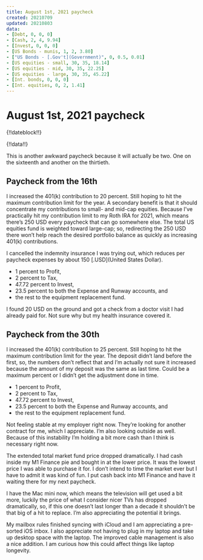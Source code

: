 ```yaml
---
title: August 1st, 2021 paycheck
created: 20210709
updated: 20210803
data:
- [Debt, 0, 0, 0]
- [Cash, 2, 4, 9.94]
- [Invest, 0, 0, 0]
- [US Bonds - munis, 1, 2, 3.80]
- ["US Bonds - [.Gov't](Government)", 0, 0.5, 0.01]
- [US equities - small, 30, 35, 18.14]
- [US equities - mid, 30, 35, 22.25]
- [US equities - large, 30, 35, 45.22]
- [Int. bonds, 0, 0, 0]
- [Int. equities, 0, 2, 1.41]
---
```


# August 1st, 2021 paycheck

{!!dateblock!!}

{!!data!!}

This is another awkward paycheck because it will actually be two. One on the sixteenth and another on the thirtieth.

## Paycheck from the 16th

I increased the 401(k) contribution to 20 percent. Still hoping to hit the maximum contribution limit for the year. A secondary benefit is that it should concentrate my contributions to small- and mid-cap equities. Because I’ve practically hit my contribution limit to my Roth IRA for 2021, which means there’s 250 USD every paycheck that can go somewhere else. The total US equities fund is weighted toward large-cap; so, redirecting the 250 USD there won’t help reach the desired portfolio balance as quickly as increasing 401(k) contributions.

I cancelled the indemnity insurance I was trying out, which reduces per paycheck expenses by about 150 [.USD](United States Dollar).

- 1 percent to Profit,
- 2 percent to Tax,
- 47.72 percent to Invest,
- 23.5 percent to both the Expense and Runway accounts, and
- the rest to the equipment replacement fund.

I found 20 USD on the ground and got a check from a doctor visit I had already paid for. Not sure why but my health insurance covered it.

## Paycheck from the 30th

I increased the 401(k) contribution to 25 percent. Still hoping to hit the maximum contribution limit for the year. The deposit didn’t land before the first, so, the numbers don’t reflect that and I’m actually not sure it increased because the amount of my deposit was the same as last time. Could be a maximum percent or I didn’t get the adjustment done in time.

- 1 percent to Profit,
- 2 percent to Tax,
- 47.72 percent to Invest,
- 23.5 percent to both the Expense and Runway accounts, and
- the rest to the equipment replacement fund.

Not feeling stable at my employer right now. They’re looking for another contract for me, which I appreciate. I’m also looking outside as well. Because of this instability I’m holding a bit more cash than I think is necessary right now.

The extended total market fund price dropped dramatically. I had cash inside my M1 Finance pie and bought in at the lower price. It was the lowest price I was able to purchase it for. I don’t intend to time the market ever but I have to admit it was kind of fun. I put cash back into M1 Finance and have it waiting there for my next paycheck.

I have the Mac mini now, which means the television will get used a bit more, luckily the price of what I consider nicer TVs has dropped dramatically, so, if this one doesn’t last longer than a decade it shouldn’t be that big of a hit to replace. I’m also appreciating the potential it brings.

My mailbox rules finished syncing with iCloud and I am appreciating a pre-sorted iOS inbox. I also appreciate not having to plug in my laptop and take up desktop space with the laptop. The improved cable management is also a nice addition. I am curious how this could affect things like laptop longevity.





